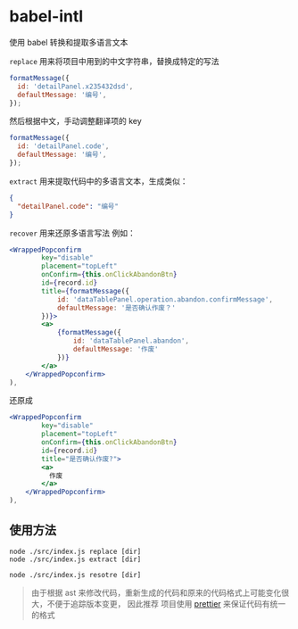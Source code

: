 # babel-intl

使用 babel 转换和提取多语言文本

`replace` 用来将项目中用到的中文字符串，替换成特定的写法

```js
formatMessage({
  id: 'detailPanel.x235432dsd',
  defaultMessage: '编号',
});
```

然后根据中文，手动调整翻译项的 key

```js
formatMessage({
  id: 'detailPanel.code',
  defaultMessage: '编号',
});
```

`extract` 用来提取代码中的多语言文本，生成类似：

```json
{
  "detailPanel.code": "编号"
}
```

`recover` 用来还原多语言写法
例如：

```jsx
<WrappedPopconfirm
        key="disable"
        placement="topLeft"
        onConfirm={this.onClickAbandonBtn}
        id={record.id}
        title={formatMessage({
            id: 'dataTablePanel.operation.abandon.confirmMessage',
            defaultMessage: '是否确认作废？'
        })}>
        <a>
            {formatMessage({
                id: 'dataTablePanel.abandon',
                defaultMessage: '作废'
            })}
        </a>
    </WrappedPopconfirm>
),
```

还原成

```jsx
<WrappedPopconfirm
        key="disable"
        placement="topLeft"
        onConfirm={this.onClickAbandonBtn}
        id={record.id}
        title="是否确认作废?">
        <a>
          作废
        </a>
    </WrappedPopconfirm>
),
```

## 使用方法

```
node ./src/index.js replace [dir]
node ./src/index.js extract [dir]

node ./src/index.js resotre [dir]
```

> 由于根据 ast 来修改代码，重新生成的代码和原来的代码格式上可能变化很大，不便于追踪版本变更，
> 因此推荐 项目使用 [prettier](https://prettier.io/) 来保证代码有统一的格式
